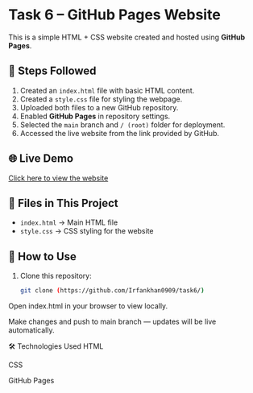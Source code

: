 # Task 6 – GitHub Pages Website

This is a simple HTML + CSS website created and hosted using **GitHub Pages**.

## 📌 Steps Followed

1. Created an `index.html` file with basic HTML content.
2. Created a `style.css` file for styling the webpage.
3. Uploaded both files to a new GitHub repository.
4. Enabled **GitHub Pages** in repository settings.
5. Selected the `main` branch and `/ (root)` folder for deployment.
6. Accessed the live website from the link provided by GitHub.

## 🌐 Live Demo
[Click here to view the website](https://github.com/Irfankhan0909/task6/)

## 📂 Files in This Project
- `index.html` → Main HTML file
- `style.css` → CSS styling for the website

## 🚀 How to Use
1. Clone this repository:
   ```bash
   git clone (https://github.com/Irfankhan0909/task6/)
Open index.html in your browser to view locally.

Make changes and push to main branch — updates will be live automatically.

🛠 Technologies Used
HTML

CSS

GitHub Pages
